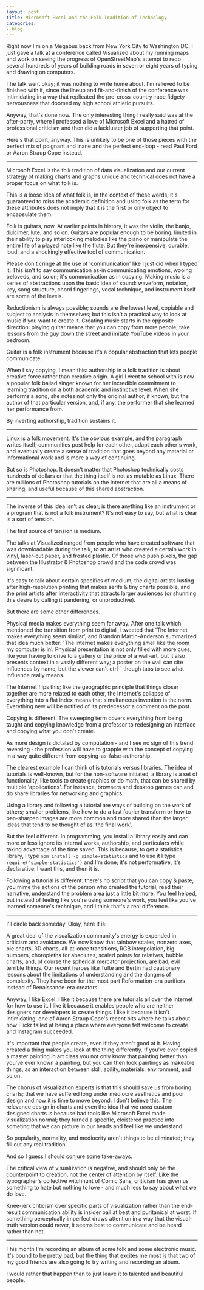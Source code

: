 ```yaml
---
layout: post
title: Microsoft Excel and the Folk Tradition of Technology
categories:
- blog
---
```


Right now I'm on a Megabus back from New York City to Washington DC. I just
gave a talk at a conference called Visualized about my running maps and work on
seeing the progress of OpenStreetMap's attempt to redo several hundreds of
years of building roads in seven or eight years of typing and drawing on
computers.

The talk went okay; it was nothing to write home about. I'm relieved to be
finished with it, since the lineup and fit-and-finish of the conference was
intimidating in a way that replicated the pre-cross-country-race fidgety
nervousness that doomed my high school athletic pursuits.

Anyway, that's done now. The only interesting thing I really said was
at the after-party, where I professed a love of Microsoft Excel and a hatred
of professional criticism and then did a lackluster job of supporting that
point.

Here's that point, anyway. This is unlikely to be one of those pieces with the
perfect mix of poignant and inane and the perfect end-loop - read Paul Ford
or Aaron Straup Cope instead.

<hr />

Microsoft Excel is the folk tradition of data visualization and our current
strategy of making charts and graphs unique and technical does not have a proper
focus on what folk is.

This is a loose idea of what folk is, in the context of these words; it's
guaranteed to miss the academic definition and using folk as the term for these
attributes does not imply that it is the first or only object to encapsulate
them.

Folk is guitars, now. At earlier points in history, it was the violin, the
banjo, dulcimer, lute, and so on. Guitars are popular enough to be boring,
limited in their ability to play interlocking melodies like the piano or
manipulate the entire life of a played note like the flute. But they're
inexpensive, durable, loud, and a shockingly effective tool of communication.

Please don't cringe at the use of 'communication' like I just did when I typed
it. This isn't to say communication as-in communicating emotions, wooing
beloveds, and so on; it's communication as in copying. Making music is a series
of abstractions upon the basic idea of sound: waveform, notation, key, song
structure, chord fingerings, vocal technique, and instrument itself are some of
the levels.

Reductionism is always possible; sounds are the lowest level,
copiable and subject to analysis in themselves; but this isn't a practical
way to look at music if you want to create it. Creating music starts
in the opposite direction: playing guitar means that you can copy from more
people, take lessons from the guy down the street and imitate YouTube videos
in your bedroom.

Guitar is a folk instrument because it's a popular abstraction that lets people
communicate.

When I say copying, I mean this: authorship in a folk tradition is about
creative force rather than creative origin. A girl I went to school with
is now a popular folk ballad singer known for her incredible commitment
to learning tradition on a both academic and instinctive level. When she
performs a song, she notes not only the original author, if known, but the
author of that particular version, and, if any, the performer that she
learned her performance from.

By inverting authorship, tradition sustains it.

<hr />

Linux is a folk movement. It's the obvious example, and the paragraph writes
itself; communities post help for each other, adapt each other's work, and
eventually create a sense of tradition that goes beyond any material or
informational work and is more a way of continuing.

But so is Photoshop. It doesn't matter that Photoshop technically costs
hundreds of dollars or that the thing itself is not as mutable as Linux.
There are millions of Photoshop tutorials on the Internet that are all
a means of sharing, and useful because of this shared abstraction.

<hr />

The inverse of this idea isn't as clear; is there anything like an instrument
or a program that is not a folk instrument? It's not easy to say, but what is
clear is a sort of tension.

The first source of tension is medium.

The talks at Visualized ranged from people who have created software that
was downloadable during the talk, to an artist who created a certain work in
vinyl, laser-cut paper, and frosted plastic. Of those who push pixels, the gap
between the Illustrator & Photoshop crowd and the code crowd was significant.

It's easy to talk about certain specifics of medium; the digital artists
lusting after high-resolution printing that makes serifs & tiny charts possible,
and the print artists after interactivity that attracts larger audiences (or
shunning this desire by calling it pandering, or unproductive).

But there are some other differences.

Physical media makes everything seem far away. After one talk which mentioned
the transition from print to digital, I tweeted that 'The Internet makes
everything seem similar', and Brandon Martin-Anderson summarized that idea
much better: 'The internet makes everything smell like the room my computer is in'.
Physical presentation is not only filled with more cues, like your having
to drive to a gallery or the price of a wall-art, but it also presents context
in a vastly different way; a poster on the wall can cite influences by name,
but the viewer can't ctrl-` though tabs to see what influence really means.

The Internet flips this; like the geographic principle that things closer
together are more related to each other, the Internet's collapse of everything
into a flat index means that simultaneous invention is the norm. Everything
new will be notified of its predecessor a comment on the post.

Copying is different. The sweeping term covers everything from being taught and
copying knowledge from a professor to redesigning an interface and copying
what you don't create.

As more design is dictated by computation - and I see no sign of this trend
reversing - the profession will have to grapple with the concept of copying
in a way quite different from copying-as-false-authorship.

The clearest example I can think of is tutorials versus libraries. The idea
of tutorials is well-known, but for the non-software initiated, a library
is a set of functionality, like tools to create graphics or do math,
that can be shared by multiple 'applications'. For instance, browsers
and desktop games can and do share libraries for networking and graphics.

Using a library and following a tutorial are ways of building on the work of
others; smaller problems, like how to do a fast fourier transform or how to
pan-sharpen images are more common and more shared than the larger ideas that
tend to be thought of as 'the final work'.

But the feel different. In programming, you install a library easily and can
more or less ignore its internal works, authorship, and particulars while taking
advantage of the time saved. This is because, to get a statistics library,
I type `npm install -g simple-statistics` and to use it I type `require('simple-statistics')`
and I'm done; it's not performative, it's declarative: I want this, and then it is.

Following a tutorial is different: there's no script that you can copy & paste;
you mime the actions of the person who created the tutorial, read their
narrative, understand the problem area just a little bit more. You feel helped,
but instead of feeling like you're using someone's work, you feel like you've
learned someone's technique, and I think that's a real difference.

<hr />

I'll circle back someday. Okay, here it is:

A great deal of the visualization community's energy is expended in criticism
and avoidance. We now know that rainbow scales, nonzero axes, pie charts,
3D charts, all-at-once transitions, RGB interpolation, big numbers,
choropleths for absolutes, scaled points for relatives, bubble charts,
and, of course the spherical mercator projection, are bad, evil terrible
things. Our recent heroes like Tufte and Bertin had cautionary lessons about
the limitations of understanding and the dangers of complexity. They have
been for the most part Reformation-era purifiers instead of Renaissance-era
creators.

Anyway, I like Excel. I like it because there are tutorials all over the
internet for how to use it. I like it because it enables people who are neither
designers nor developers to create things. I like it because it isn't
intimidating: one of Aaron Straup Cope's recent bits where he talks about
how Flickr failed at being a place where everyone felt welcome to create
and Instagram succeeded.

It's important that people create, even if they aren't good at it. Having
created a thing makes you look at the thing differently. If you've ever
copied a master painting in art class you not only know that painting better
than you've ever known a painting, but you can then look paintings as
makeable things, as an interaction between skill, ability, materials, environment,
and so on.

The chorus of visualization experts is that this should save us from boring
charts; that we have suffered long under mediocre aesthetics and poor design
and now it is time to move beyond. I don't believe this. The relevance
design in charts and even the idea that we _need_ custom-designed charts
is because bad tools like Microsoft Excel made visualization normal; they
turned a specific, cloistered practice into someting that we can picture
in our heads and feel like we understand.

So popularity, normality, and mediocrity aren't things to be eliminated;
they fill out any real tradition.

And so I guess I should conjure some take-aways.

The critical view of visualization is negative, and should only
be the counterpoint to creation, not the center of attention by itself. Like
the typographer's collective witchhunt of Comic Sans, criticism has given us
something to hate but nothing to love - and much less to say about what we do
love.

Knee-jerk criticism over specific parts of visualization rather than the
end-result communication ability is insider ball at best and puritanical
at worst. If something perceptually imperfect draws attention in a way that
the visual-truth version could never, it seems best to communicate and be heard
rather than not.

<hr />

This month I'm recording an album of some folk and some electronic music.
It's bound to be pretty bad, but the thing
that excites me most is that two of my good friends are also going to try
writing and recording an album.

I would rather that happen than to just leave it to talented and beautiful people.
